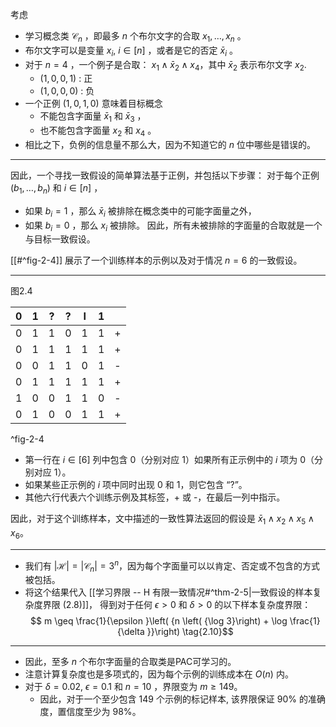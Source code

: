 
考虑
- 学习概念类 ${\mathcal{C}}_{n}$ ，即最多 $n$ 个布尔文字的合取 ${x}_{1},\ldots ,{x}_{n}$ 。
- 布尔文字可以是变量 ${x}_{i}$, $i \in \left\lbrack n\right\rbrack$ ，或者是它的否定 ${\bar{x}}_{i}$ 。
- 对于 $n = 4$ ，一个例子是合取： ${x}_{1} \land {\bar{x}}_{2} \land {x}_{4}$，其中 ${\bar{x}}_{2}$ 表示布尔文字 ${x}_{2}$. 
	- $\left( {1,0,0,1}\right)$ : 正
	- $\left( {1,0,0,0}\right)$ : 负
- 一个正例 $\left( {1,0,1,0}\right)$ 意味着目标概念
	- 不能包含字面量 ${\bar{x}}_{1}$ 和 ${\bar{x}}_{3}$ ，
	- 也不能包含字面量 ${x}_{2}$ 和 ${x}_{4}$ 。
- 相比之下，负例的信息量不那么大，因为不知道它的 $n$ 位中哪些是错误的。
---
因此，一个寻找一致假设的简单算法基于正例，并包括以下步骤：
对于每个正例 $\left( {{b}_{1},\ldots ,{b}_{n}}\right)$ 和 $i \in \left\lbrack n\right\rbrack$ ，
- 如果 ${b}_{i} = 1$ ，那么 ${\bar{x}}_{i}$ 被排除在概念类中的可能字面量之外，
- 如果 ${b}_{i} = 0$ ，那么 ${x}_{i}$ 被排除。
因此，所有未被排除的字面量的合取就是一个与目标一致假设。

[[#^fig-2-4]] 展示了一个训练样本的示例以及对于情况 $n = 6$ 的一致假设。

---

图2.4 

| 0 | 1 | ? | ? | I | 1 |   |
|---|---|---|---|---|---|---|
| 0 | 1 | 1 | 0 | 1 | 1 | + |
| 0 | 1 | 1 | 1 | 1 | 1 | + |
| 0 | 0 | 1 | 1 | 0 | 1 | - |
| 0 | 1 | 1 | 1 | 1 | 1 | + |
| 1 | 0 | 0 | 1 | 1 | 0 | - |
| 0 | 1 | 0 | 0 | 1 | 1 | + |


^fig-2-4

- 第一行在 $i \in \left\lbrack 6\right\rbrack$ 列中包含 0（分别对应 1）如果所有正示例中的 $i$ 项为 0（分别对应 1）。
- 如果某些正示例的 $i$ 项中同时出现 0 和 1，则它包含 “?”。
- 其他六行代表六个训练示例及其标签，+ 或 -，在最后一列中指示。

因此，对于这个训练样本，文中描述的一致性算法返回的假设是 ${\bar{x}}_{1} \land {x}_{2} \land {x}_{5} \land {x}_{6}$。

---

- 我们有 $\left| \mathcal{H}\right| = \left| {\mathcal{C}}_{n}\right| = {3}^{n}$，因为每个字面量可以以肯定、否定或不包含的方式被包括。
- 将这个结果代入 [[学习界限 -- H 有限一致情况#^thm-2-5|一致假设的样本复杂度界限 (2.8)]]， 得到对于任何 $\epsilon > 0$ 和 $\delta > 0$ 的以下样本复杂度界限：
$$
m \geq \frac{1}{\epsilon }\left( {n \left( {\log 3}\right) + \log \frac{1}{\delta }}\right) \tag{2.10}$$

---

- 因此，至多 $n$ 个布尔字面量的合取类是PAC可学习的。
- 注意计算复杂度也是多项式的，因为每个示例的训练成本在 $O\left( n\right)$ 内。
- 对于 $\delta = {0.02}$, $\epsilon = {0.1}$ 和 $n = {10}$ ，界限变为 $m \geq {149}$。
	- 因此，对于一个至少包含 149 个示例的标记样本, 该界限保证 ${90}\%$ 的准确度，置信度至少为 ${98}\%$。


